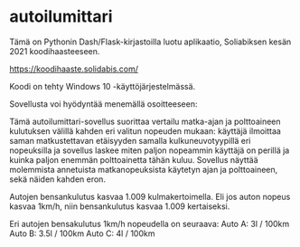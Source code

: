 # autoilumittari


Tämä on Pythonin Dash/Flask-kirjastoilla luotu aplikaatio, Soliabiksen kesän 2021 koodihaasteeseen.

https://koodihaaste.solidabis.com/

Koodi on tehty Windows 10 -käyttöjärjestelmässä.

Sovellusta voi hyödyntää menemällä osoitteeseen:

Tämä autoilumittari-sovellus suorittaa vertailu matka-ajan ja polttoaineen kulutuksen välillä kahden eri valitun nopeuden mukaan: käyttäjä ilmoittaa saman matkustettavan etäisyyden samalla kulkuneuvotyypillä eri nopeuksilla ja sovellus laskee miten paljon nopeammin käyttäjä on perillä ja kuinka paljon enemmän polttoainetta tähän kuluu. Sovellus näyttää molemmista annetuista matkanopeuksista käytetyn ajan ja polttoaineen, sekä näiden kahden eron.

Autojen bensankulutus kasvaa 1.009 kulmakertoimella. Eli jos auton nopeus kasvaa 1km/h, niin bensankulutus kasvaa 1.009 kertaiseksi. 

Eri autojen bensakulutus 1km/h nopeudella on seuraava:
Auto A: 3l / 100km
Auto B: 3.5l / 100km
Auto C: 4l / 100km

